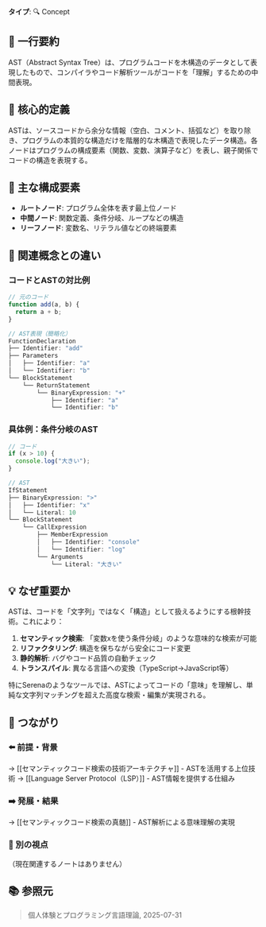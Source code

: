 **タイプ**: 🔍 Concept

## 📝 一行要約
AST（Abstract Syntax Tree）は、プログラムコードを木構造のデータとして表現したもので、コンパイラやコード解析ツールがコードを「理解」するための中間表現。

## 🎯 核心的定義
ASTは、ソースコードから余分な情報（空白、コメント、括弧など）を取り除き、プログラムの本質的な構造だけを階層的な木構造で表現したデータ構造。各ノードはプログラムの構成要素（関数、変数、演算子など）を表し、親子関係でコードの構造を表現する。

## 🌟 主な構成要素
- **ルートノード**: プログラム全体を表す最上位ノード
- **中間ノード**: 関数定義、条件分岐、ループなどの構造
- **リーフノード**: 変数名、リテラル値などの終端要素

## 🔄 関連概念との違い
### コードとASTの対比例
```javascript
// 元のコード
function add(a, b) {
  return a + b;
}

// AST表現（簡略化）
FunctionDeclaration
├── Identifier: "add"
├── Parameters
│   ├── Identifier: "a"
│   └── Identifier: "b"
└── BlockStatement
    └── ReturnStatement
        └── BinaryExpression: "+"
            ├── Identifier: "a"
            └── Identifier: "b"
```

### 具体例：条件分岐のAST
```javascript
// コード
if (x > 10) {
  console.log("大きい");
}

// AST
IfStatement
├── BinaryExpression: ">"
│   ├── Identifier: "x"
│   └── Literal: 10
└── BlockStatement
    └── CallExpression
        ├── MemberExpression
        │   ├── Identifier: "console"
        │   └── Identifier: "log"
        └── Arguments
            └── Literal: "大きい"
```

## 💡 なぜ重要か
ASTは、コードを「文字列」ではなく「構造」として扱えるようにする根幹技術。これにより：
1. **セマンティック検索**: 「変数xを使う条件分岐」のような意味的な検索が可能
2. **リファクタリング**: 構造を保ちながら安全にコード変更
3. **静的解析**: バグやコード品質の自動チェック
4. **トランスパイル**: 異なる言語への変換（TypeScript→JavaScript等）

特にSerenaのようなツールでは、ASTによってコードの「意味」を理解し、単純な文字列マッチングを超えた高度な検索・編集が実現される。

## 🔗 つながり
### ⬅️ 前提・背景
→ [[セマンティックコード検索の技術アーキテクチャ]] - ASTを活用する上位技術
→ [[Language Server Protocol（LSP）]] - AST情報を提供する仕組み

### ➡️ 発展・結果
→ [[セマンティックコード検索の真髄]] - AST解析による意味理解の実現

### 🔀 別の視点
（現在関連するノートはありません）

## 📚 参照元
> 個人体験とプログラミング言語理論, 2025-07-31